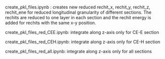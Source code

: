 create_pkl_files.ipynb : creates new reduced rechit_x, rechit_y, rechit_z, rechit_ene for reduced longitudinal granularity of different sections. The rechits are reduced to one layer in each section and the rechit energy is added for rechits with the same x-y position.


create_pkl_files_red_CEE.ipynb: integrate along z-axis only for CE-E section

create_pkl_files_red_CEH.ipynb: integrate along z-axis only for CE-H section

create_pkl_files_red_all.ipynb: integrate along z-axis only for all sections
